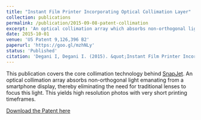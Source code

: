 ```yaml
---
title: "Instant Film Printer Incorporating Optical Collimation Layer"
collection: publications
permalink: /publication/2015-09-08-patent-collimation
excerpt: 'An optical collimation array which absorbs non-orthogonal light, thereby eliminating the need for traditional lenses to focus this light.'
date: 2015-10-01
venue: 'US Patent 9,126,396 B2'
paperurl: 'https://goo.gl/mzhNLy'
status: 'Published'
citation: 'Degani I, Degani I. (2015). &quot;Instant Film Printer Incorporating Optical Collimation Layer&quot; <i>US Patent 9,126,396 B2</i>'
---
```

This publication covers the core collimation technology behind [SnapJet](http://snapjet.com). An optical collimation array absorbs non-orthogonal light emanating from a smartphone display, thereby eliminating the need for traditional lenses to focus this light. This yields high resolution photos with very short printing timeframes.

[Download the Patent here](https://goo.gl/mzhNLy)

